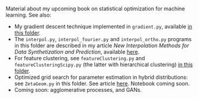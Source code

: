 Material about my upcoming book on statistical optimization for machine learning. See also:
<ul>
  <li>My gradient descent technique implemented in <code>gradient.py</code>, available <a href="https://github.com/VincentGranville/Experimental-Math-Number-Theory/tree/main/Source-Code">in this folder</a>. 
  <li>The <code>interpol.py</code>, <code>interpol_fourier.py</code> and <code>interpol_ortho.py</code> programs in this folder are described in my article <em>New Interpolation Methods for Data Synthetization and Prediction</em>, available <a href="https://mltechniques.com/2023/01/14/new-interpolation-methods-for-synthetization-and-prediction/">here</a>.
  <li> For feature clustering, see <code>featureClustering.py</code> and <code>featureClusteringScipy.py</code> (the latter with hierarchical clustering) <a href="https://github.com/VincentGranville/Main">in this folder</a>.
 <li>Optimized grid search for parameter estimation in hybrid distributions: see <code>ZetaGeom.py</code> in this folder. See article <a href="https://mltechniques.com/2023/03/30/smart-grid-search-case-study-with-hybrid-zeta-geometric-distributions-and-synthetic-data/">here</a>. Notebook coming soon.
 <li> Coming soon: agglomerative processes, and GANs.
</ul>
